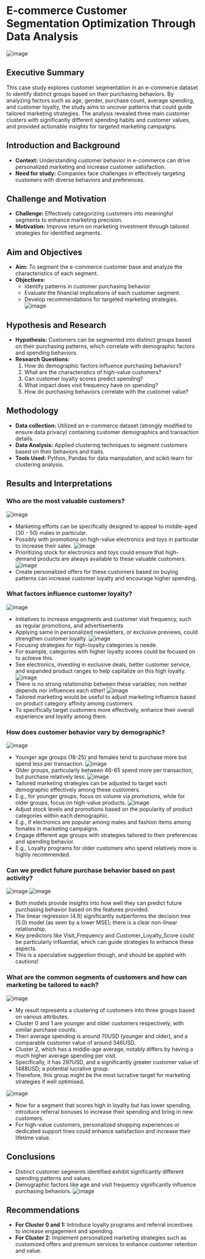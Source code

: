 # E-commerce Customer Segmentation Optimization Through Data Analysis
![image](https://github.com/OnonaChukwu/E_commerce_project/assets/155753951/8072795c-3cd0-4c50-ab7d-49d4e8c1be24)

## Executive Summary
This case study explores customer segmentation in an e-commerce dataset to identify distinct groups based on their purchasing behaviors. By analyzing factors such as age, gender, purchase count, average spending, and customer loyalty, the study aims to uncover patterns that could guide tailored marketing strategies. The analysis revealed three main customer clusters with significantly different spending habits and customer values, and provided actionable insights for targeted marketing campaigns.

## Introduction and Background
- **Context:** Understanding customer behavior in e-commerce can drive personalized marketing and increase customer satisfaction.
- **Need for study:** Companies face challenges in effectively targeting customers with diverse behaviors and preferences.

## Challenge and Motivation
- **Challenge:** Effectively categorizing customers into meaningful segments to enhance marketing precision.
- **Motivation:** Improve return on marketing investment through tailored strategies for identified segments.

## Aim and Objectives
- **Aim:** To segment the e-commerce customer base and analyze the characteristics of each segment.
- **Objectives:**
  - Identify patterns in customer purchasing behavior.
  - Evaluate the financial implications of each customer segment.
  - Develop recommendations for targeted marketing strategies.
![image](https://github.com/OnonaChukwu/E_commerce_project/assets/155753951/51e4d396-877a-43ad-94cb-6569f2bcd879)

## Hypothesis and Research
- **Hypothesis:** Customers can be segmented into distinct groups based on their purchasing patterns, which correlate with demographic factors and spending behaviors.
- **Research Questions:**
  1. How do demographic factors influence purchasing behaviors?
  2. What are the characteristics of high-value customers?
  3. Can customer loyalty scores predict spending?
  4. What impact does visit frequency have on spending?
  5. How do purchasing behaviors correlate with the customer value?

## Methodology
- **Data collection:** Utilized an e-commerce dataset (strongly modified to ensure data privacy) containing customer demographics and transaction details.
- **Data Analysis:** Applied clustering techniques to segment customers based on their behaviors and traits.
- **Tools Used:** Python, Pandas for data manipulation, and scikit-learn for clustering analysis.

## Results and Interpretations
### Who are the most valuable customers?
![image](https://github.com/OnonaChukwu/E_commerce_project/assets/155753951/997a7b81-2f93-4965-85c5-6fbbec121b57)
- Marketing efforts can be specifically designed to appeal to middle-aged (30 - 50) males in particular.
- Possibly with promotions on high-value electronics and toys in particular to increase their sales.
![image](https://github.com/OnonaChukwu/E_commerce_project/assets/155753951/0fce7665-4538-410e-ae69-6aacec4ad36b)
- Prioritizing stock for electronics and toys could ensure that high-demand products are always available to these valuable customers.
![image](https://github.com/OnonaChukwu/E_commerce_project/assets/155753951/bfe00d0f-b2d6-4af7-a322-230ebe70d26b)
- Create personalized offers for these customers based on buying patterns can increase customer loyalty and encourage higher spending.

### What factors influence customer loyalty?
![image](https://github.com/OnonaChukwu/E_commerce_project/assets/155753951/b121295d-c860-4fcf-b5cc-02efe840b7d8)
- Initiatives to increase engagments and customer visit frequency, such as regular promotions, and advertisements
- Applying same in personalized newsletters, or exclusive previews, could strengthen customer loyalty.
![image](https://github.com/OnonaChukwu/E_commerce_project/assets/155753951/66158f7c-f824-4eee-aa78-20e993d6b69a)
- Focusing strategies for high-loyalty categories is neede.
- For example, categories with higher loyalty scores could be focused on to achieve this.
- See electronics, investing in exclusive deals, better customer service, and expanded product ranges to help capitalize on this high loyalty.
![image](https://github.com/OnonaChukwu/E_commerce_project/assets/155753951/e59b45d1-4719-4614-9297-02bb3493cbd6)
- There is no strong relationship between these variables; non neither depends nor influences each other!
![image](https://github.com/OnonaChukwu/E_commerce_project/assets/155753951/fd4a9351-426a-4902-97be-e8cd8f9e709f)
- Tailored marketing would be useful to adjust marketing influence based on product category affinity among customers
- To specifically target customers more effectively, enhance their overall experience and loyalty among them.

### How does customer behavior vary by demographic?
![image](https://github.com/OnonaChukwu/E_commerce_project/assets/155753951/6242838b-f4eb-4775-899d-d33f40ef278d)
- Younger age groups (18-25) and females tend to purchase more but spend less per transaction.
![image](https://github.com/OnonaChukwu/E_commerce_project/assets/155753951/99e4c040-1bc9-4de2-84e5-d37395d70bb0)
- Older groups, particularly between 46-65 spend more per transaction, but purchase relatively less.
![image](https://github.com/OnonaChukwu/E_commerce_project/assets/155753951/13e5cfe0-65fe-425f-87c4-548954e6b559)
- Tailored marketing strategies can be adjusted to target each demographic effectively among these customers.
- E.g., for younger groups, focus on volume via promotions, while for older groups, focus on high-value products.
![image](https://github.com/OnonaChukwu/E_commerce_project/assets/155753951/2f8d2be6-c257-4d63-afb0-15c30df26072)
- Adjust stock levels and promotions based on the popularity of product categories within each demographic.
- E.g., if electronics are popular among males and fashion items among females in marketing campaigns.
- Engage different age groups with strategies tailored to their preferences and spending behavior.
- E.g., Loyalty programs for older customers who spend relatively more is highly recommended.

### Can we predict future purchase behavior based on past activity?
![image](https://github.com/OnonaChukwu/E_commerce_project/assets/155753951/8402cb66-c308-4bd5-8504-61521f26530f)
![image](https://github.com/OnonaChukwu/E_commerce_project/assets/155753951/e7372ed4-c569-4b64-9bfa-42274f53758a)
- Both models provide insights into how well they can predict future purchasing behavior based on the features provided.
- The linear regression (4.9) significantly outperforms the decision tree (5.0) model (as seen by a lower MSE); there is a clear non-linear relationship.
- Key predictors like Visit_Frequency and Customer_Loyalty_Score could be particularly influential, which can guide strategies to enhance these aspects.
- This is a speculative suggestion though, and should be applied with cautions!

### What are the common segments of customers and how can marketing be tailored to each?
![image](https://github.com/OnonaChukwu/E_commerce_project/assets/155753951/4356efc0-8695-4c6d-b47f-8353e76bfa9c)
- My result represents a clustering of customers into three groups based on various attributes.
- Cluster 0 and 1 are younger and older customers respectively, with similar purchase counts.
- Theri average spending is around 70USD (younger and older), and a comparable customer value of around 346USD.
- Cluster 2, which has a middle-age average, notably differs by having a much higher average spending per visit.
- Specifically, it has 297USD, and a significantly greater customer value of 1488USD; a potential lucrative group.
- Therefore, this group might be the most lucrative target for marketing strategies if well optimised.

![image](https://github.com/OnonaChukwu/E_commerce_project/assets/155753951/63a2742f-08be-4db6-b728-a40c799173f9)
- Now for a segment that scores high in loyalty but has lower spending, introduce referral bonuses to increase their spending and bring in new customers.
- For high-value customers, personalized shopping experiences or dedicated support lines could enhance satisfaction and increase their lifetime value.

## Conclusions
- Distinct customer segments identified exhibit significantly different spending patterns and values.
- Demographic factors like age and visit frequency significantly influence purchasing behaviors.
![image](https://github.com/OnonaChukwu/E_commerce_project/assets/155753951/ae221684-d4c6-41db-a2a8-04ec5f4fb3ab)

## Recommendations
- **For Cluster 0 and 1:** Introduce loyalty programs and referral incentives to increase engagement and spending.
- **For Cluster 2:** Implement personalized marketing strategies such as customized offers and premium services to enhance customer retention and value.

